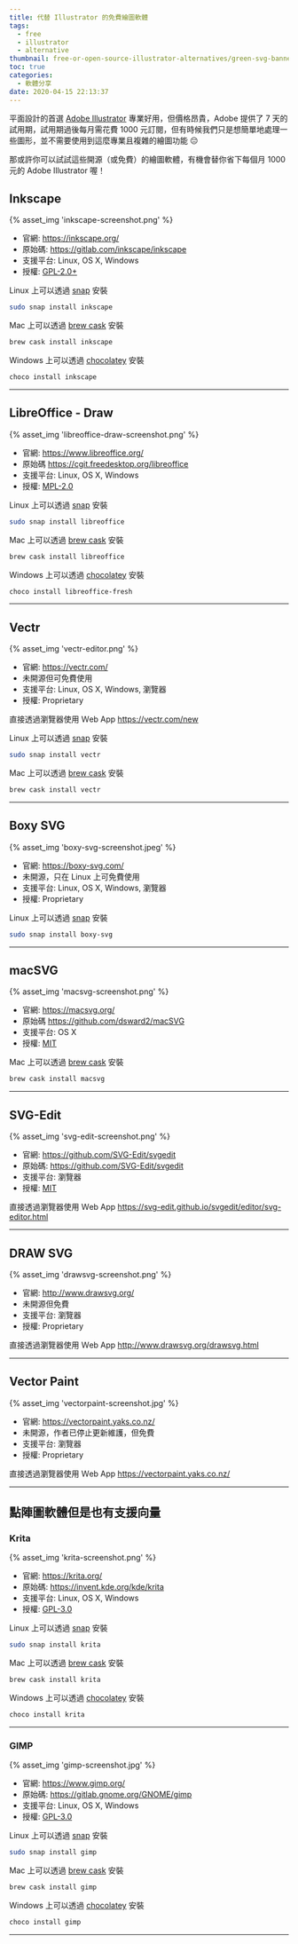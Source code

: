 ```yaml
---
title: 代替 Illustrator 的免費繪圖軟體
tags:
  - free
  - illustrator
  - alternative
thumbnail: free-or-open-source-illustrator-alternatives/green-svg-banner.svg
toc: true
categories:
  - 軟體分享
date: 2020-04-15 22:13:37
---
```



平面設計的首選 [Adobe Illustrator](https://www.adobe.com/tw/products/illustrator/free-trial-download.html) 專業好用，但價格昂貴，Adobe 提供了 7 天的試用期，試用期過後每月需花費 1000 元訂閱，但有時候我們只是想簡單地處理一些圖形，並不需要使用到這麼專業且複雜的繪圖功能 😔

那或許你可以試試這些開源（或免費）的繪圖軟體，有機會替你省下每個月 1000 元的 Adobe Illustrator 喔！

<!-- more -->

## Inkscape

{% asset_img 'inkscape-screenshot.png' %}

- 官網: <https://inkscape.org/>
- 原始碼: <https://gitlab.com/inkscape/inkscape>
- 支援平台: Linux, OS X, Windows
- 授權: [GPL-2.0+](https://inkscape.org/about/license/)

Linux 上可以透過 [snap](https://snapcraft.io/inkscape) 安裝

```sh
sudo snap install inkscape
```

Mac 上可以透過 [brew cask](https://formulae.brew.sh/cask/inkscape) 安裝

```sh
brew cask install inkscape
```

Windows 上可以透過 [chocolatey](https://chocolatey.org/packages/inkscape) 安裝

```sh
choco install inkscape
```

---

## LibreOffice - Draw

{% asset_img 'libreoffice-draw-screenshot.png' %}

- 官網: <https://www.libreoffice.org/>
- 原始碼 <https://cgit.freedesktop.org/libreoffice>
- 支援平台: Linux, OS X, Windows
- 授權: [MPL-2.0](https://www.libreoffice.org/download/license/)

Linux 上可以透過 [snap](https://snapcraft.io/libreoffice) 安裝

```sh
sudo snap install libreoffice
```

Mac 上可以透過 [brew cask](https://formulae.brew.sh/cask/libreoffice) 安裝

```sh
brew cask install libreoffice
```

Windows 上可以透過 [chocolatey](https://chocolatey.org/packages/libreoffice-fresh) 安裝

```sh
choco install libreoffice-fresh
```

---

## Vectr

{% asset_img 'vectr-editor.png' %}

- 官網: <https://vectr.com/>
- 未開源但可免費使用
- 支援平台: Linux, OS X, Windows, 瀏覽器
- 授權: Proprietary

直接透過瀏覽器使用 Ｗeb App <https://vectr.com/new>

Linux 上可以透過 [snap](https://snapcraft.io/vectr) 安裝

```sh
sudo snap install vectr
```

Mac 上可以透過 [brew cask](https://formulae.brew.sh/cask/vectr) 安裝

```sh
brew cask install vectr
```

---

## Boxy SVG

{% asset_img 'boxy-svg-screenshot.jpeg' %}

- 官網: <https://boxy-svg.com/>
- 未開源，只在 Linux 上可免費使用
- 支援平台: Linux, OS X, Windows, 瀏覽器
- 授權: Proprietary

Linux 上可以透過 [snap](https://snapcraft.io/boxy-svg) 安裝

```sh
sudo snap install boxy-svg
```

---

## macSVG

{% asset_img 'macsvg-screenshot.png' %}

- 官網: <https://macsvg.org/>
- 原始碼 <https://github.com/dsward2/macSVG>
- 支援平台: OS X
- 授權: [MIT](https://github.com/dsward2/macSVG/blob/master/LICENSE)

Mac 上可以透過 [brew cask](https://formulae.brew.sh/cask/macsvg) 安裝

```sh
brew cask install macsvg
```

---

## SVG-Edit

{% asset_img 'svg-edit-screenshot.png' %}

- 官網: <https://github.com/SVG-Edit/svgedit>
- 原始碼: <https://github.com/SVG-Edit/svgedit>
- 支援平台: 瀏覽器
- 授權: [MIT](https://github.com/SVG-Edit/svgedit/blob/master/LICENSE-MIT.txt)

直接透過瀏覽器使用 Ｗeb App <https://svg-edit.github.io/svgedit/editor/svg-editor.html>

---

## DRAW SVG

{% asset_img 'drawsvg-screenshot.png' %}

- 官網: <http://www.drawsvg.org/>
- 未開源但免費
- 支援平台: 瀏覽器
- 授權: Proprietary

直接透過瀏覽器使用 Ｗeb App <http://www.drawsvg.org/drawsvg.html>

---

## Vector Paint

{% asset_img 'vectorpaint-screenshot.jpg' %}

- 官網: <https://vectorpaint.yaks.co.nz/>
- 未開源，作者已停止更新維護，但免費
- 支援平台: 瀏覽器
- 授權: Proprietary

直接透過瀏覽器使用 Ｗeb App <https://vectorpaint.yaks.co.nz/>

---

## 點陣圖軟體但是也有支援向量

### Krita

{% asset_img 'krita-screenshot.png' %}

- 官網: <https://krita.org/>
- 原始碼: <https://invent.kde.org/kde/krita>
- 支援平台: Linux, OS X, Windows
- 授權: [GPL-3.0](https://invent.kde.org/kde/krita/-/blob/master/COPYING)

Linux 上可以透過 [snap](https://snapcraft.io/krita) 安裝

```sh
sudo snap install krita
```

Mac 上可以透過 [brew cask](https://formulae.brew.sh/cask/krita) 安裝

```sh
brew cask install krita
```

Windows 上可以透過 [chocolatey](https://chocolatey.org/packages/krita) 安裝

```sh
choco install krita
```

---

### GIMP

{% asset_img 'gimp-screenshot.jpg' %}

- 官網: <https://www.gimp.org/>
- 原始碼: <https://gitlab.gnome.org/GNOME/gimp>
- 支援平台: Linux, OS X, Windows
- 授權: [GPL-3.0](https://www.gimp.org/about/COPYING)

Linux 上可以透過 [snap](https://snapcraft.io/gimp) 安裝

```sh
sudo snap install gimp
```

Mac 上可以透過 [brew cask](https://formulae.brew.sh/cask/gimp) 安裝

```sh
brew cask install gimp
```

Windows 上可以透過 [chocolatey](https://chocolatey.org/packages/gimp) 安裝

```sh
choco install gimp
```

---
